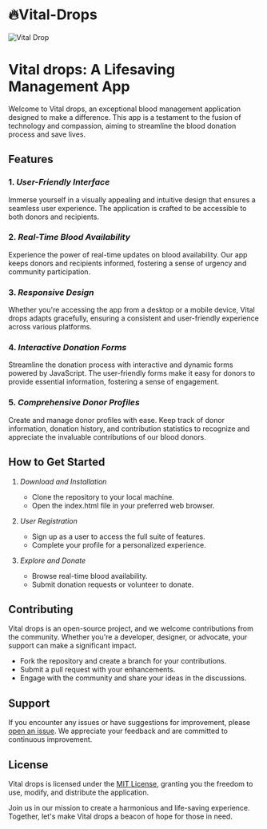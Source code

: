 # 🔥Vital-Drops


![Vital Drop](https://github.com/DukeVG/Vital-Drops/assets/100790389/95b5d1d6-1a65-4767-8a02-8601965e4ad4)

# Vital drops: A Lifesaving Management App

Welcome to Vital drops, an exceptional blood management application designed to make a difference. This app is a testament to the fusion of technology and compassion, aiming to streamline the blood donation process and save lives.

## Features

### 1. *User-Friendly Interface*
   Immerse yourself in a visually appealing and intuitive design that ensures a seamless user experience. The application is crafted to be accessible to both donors and recipients.

### 2. *Real-Time Blood Availability*
   Experience the power of real-time updates on blood availability. Our app keeps donors and recipients informed, fostering a sense of urgency and community participation.

### 3. *Responsive Design*
   Whether you're accessing the app from a desktop or a mobile device, Vital drops adapts gracefully, ensuring a consistent and user-friendly experience across various platforms.

### 4. *Interactive Donation Forms*
   Streamline the donation process with interactive and dynamic forms powered by JavaScript. The user-friendly forms make it easy for donors to provide essential information, fostering a sense of engagement.

### 5. *Comprehensive Donor Profiles*
   Create and manage donor profiles with ease. Keep track of donor information, donation history, and contribution statistics to recognize and appreciate the invaluable contributions of our blood donors.

## How to Get Started

1. *Download and Installation*
   - Clone the repository to your local machine.
   - Open the index.html file in your preferred web browser.

2. *User Registration*
   - Sign up as a user to access the full suite of features.
   - Complete your profile for a personalized experience.

3. *Explore and Donate*
   - Browse real-time blood availability.
   - Submit donation requests or volunteer to donate.

## Contributing

Vital drops is an open-source project, and we welcome contributions from the community. Whether you're a developer, designer, or advocate, your support can make a significant impact.

- Fork the repository and create a branch for your contributions.
- Submit a pull request with your enhancements.
- Engage with the community and share your ideas in the discussions.

## Support

If you encounter any issues or have suggestions for improvement, please [open an issue](https://github.com/yourusername/blood-harmony/issues). We appreciate your feedback and are committed to continuous improvement.

## License

Vital drops is licensed under the [MIT License](LICENSE), granting you the freedom to use, modify, and distribute the application.

Join us in our mission to create a harmonious and life-saving experience. Together, let's make Vital drops a beacon of hope for those in need.
